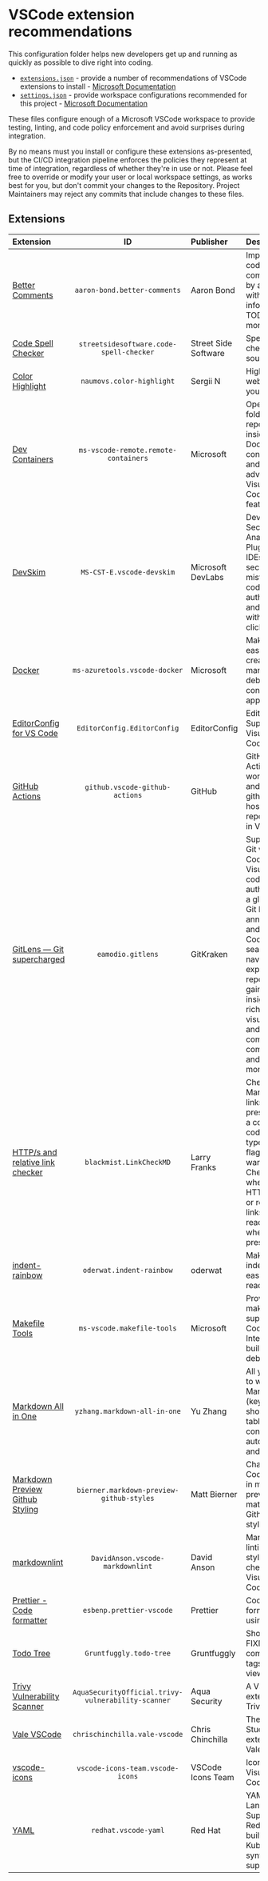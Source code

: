 # VSCode extension recommendations

This configuration folder helps new developers get up and running as quickly as possible to dive right into coding.

<!-- editorconfig-checker-disable -->

- [`extensions.json`](extensions.json) - provide a number of recommendations of VSCode extensions to install - [Microsoft Documentation][docs-extensions]
- [`settings.json`](settings.json) - provide workspace configurations recommended for this project - [Microsoft Documentation][docs-settings]

<!-- editorconfig-checker-enable -->

These files configure enough of a Microsoft VSCode workspace to provide testing, linting, and code policy enforcement
and avoid surprises during integration.

By no means must you install or configure these extensions as-presented, but the CI/CD integration pipeline enforces the
policies they represent at time of integration, regardless of whether they're in use or not. Please feel free to
override or modify your user or local workspace settings, as works best for you, but don't commit your changes to the
Repository. Project Maintainers may reject any commits that include changes to these files.

## Extensions

<!-- editorconfig-checker-disable -->
<!-- markdownlint-disable MD013 -->
<!-- vale off -->

| Extension                                                      |                         ID                         | Publisher            | Description                                                                                                                                                                                                                                                        |
|:---------------------------------------------------------------|:--------------------------------------------------:|:---------------------|:-------------------------------------------------------------------------------------------------------------------------------------------------------------------------------------------------------------------------------------------------------------------|
| [Better Comments][ext-better-comments]                         |            `aaron-bond.better-comments`            | Aaron Bond           | Improve your code commenting by annotating with alert, informational, TODOs, and more!                                                                                                                                                                             |
| [Code Spell Checker][ext-code-spell-checker]                   |      `streetsidesoftware.code-spell-checker`       | Street Side Software | Spelling checker for source code                                                                                                                                                                                                                                   |
| [Color Highlight][ext-color-highlight]                         |             `naumovs.color-highlight`              | Sergii N             | Highlight web colors in your editor                                                                                                                                                                                                                                |
| [Dev Containers][ext-dev-containers]                           |        `ms-vscode-remote.remote-containers`        | Microsoft            | Open any folder or repository inside a Docker container and take advantage of Visual Studio Code's full feature set.                                                                                                                                               |
| [DevSkim][ext-devskim]                                         |             `MS-CST-E.vscode-devskim`              | Microsoft DevLabs    | DevSkim Security Analyzer Plugin for IDEs. Find security mistakes as code is authored, and fix them with a mouse click.                                                                                                                                            |
| [Docker][ext-docker]                                           |           `ms-azuretools.vscode-docker`            | Microsoft            | Makes it easy to create, manage, and debug containerized applications.                                                                                                                                                                                             |
| [EditorConfig for VS Code][ext-editorconfig]                   |            `EditorConfig.EditorConfig`             | EditorConfig         | EditorConfig Support for Visual Studio Code                                                                                                                                                                                                                        |
| [GitHub Actions][ext-github-actions]                           |           `github.vscode-github-actions`           | GitHub               | GitHub Actions workflows and runs for github.com hosted repositories in VS Code                                                                                                                                                                                    |
| [GitLens — Git supercharged][ext-gitlens]                      |                 `eamodio.gitlens`                  | GitKraken            | Supercharge Git within VS Code — Visualize code authorship at a glance via Git blame annotations and CodeLens, seamlessly navigate and explore Git repositories, gain valuable insights via rich visualizations and powerful comparison commands, and so much more |
| [HTTP/s and relative link checker][ext-link-checker]           |              `blackmist.LinkCheckMD`               | Larry Franks         | Checks Markdown links for the presence of a country-code as you type and flags as a warning. Checks whether HTTP/s links or relative links are reachable when you press Alt+L.                                                                                     |
| [indent-rainbow][ext-indent-rainbow]                           |              `oderwat.indent-rainbow`              | oderwat              | Makes indentation easier to read                                                                                                                                                                                                                                   |
| [Makefile Tools][ext-makefile-tools]                           |             `ms-vscode.makefile-tools`             | Microsoft            | Provide makefile support in VS Code: C/C++ IntelliSense, build, debug/run.                                                                                                                                                                                         |
| [Markdown All in One][ext-markdown-all-in-one]                 |            `yzhang.markdown-all-in-one`            | Yu Zhang             | All you need to write Markdown (keyboard shortcuts, table of contents, auto preview and more)                                                                                                                                                                      |
| [Markdown Preview Github Styling][ext-markdown-preview-github] |      `bierner.markdown-preview-github-styles`      | Matt Bierner         | Changes VS Code's built-in markdown preview to match Github's style                                                                                                                                                                                                |
| [markdownlint][ext-markdownlint]                               |          `DavidAnson.vscode-markdownlint`          | David Anson          | Markdown linting and style checking for Visual Studio Code                                                                                                                                                                                                         |
| [Prettier - Code formatter][ext-prettier]                      |              `esbenp.prettier-vscode`              | Prettier             | Code formatter using prettier                                                                                                                                                                                                                                      |
| [Todo Tree][ext-todo-tree]                                     |              `Gruntfuggly.todo-tree`               | Gruntfuggly          | Show TODO, FIXME, etc. comment tags in a tree view                                                                                                                                                                                                                 |
| [Trivy Vulnerability Scanner][ext-trivy]                       | `AquaSecurityOfficial.trivy-vulnerability-scanner` | Aqua Security        | A VS Code extension for Trivy.                                                                                                                                                                                                                                     |
| [Vale VSCode][ext-vale-vscode]                                 |           `chrischinchilla.vale-vscode`            | Chris Chinchilla     | The Visual Studio Code extension for Vale.                                                                                                                                                                                                                         |
| [vscode-icons][ext-vscode-icons]                               |          `vscode-icons-team.vscode-icons`          | VSCode Icons Team    | Icons for Visual Studio Code                                                                                                                                                                                                                                       |
| [YAML][ext-yaml]                                               |                `redhat.vscode-yaml`                | Red Hat              | YAML Language Support by Red Hat, with built-in Kubernetes syntax support                                                                                                                                                                                          |

<!-- vale on -->
<!-- markdownlint-enable MD013 -->
<!-- editorconfig-checker-enable -->

<!-- Link repository -->

<!-- editorconfig-checker-disable -->

[docs-extensions]: https://code.visualstudio.com/docs/editor/extension-marketplace
[docs-settings]: https://code.visualstudio.com/docs/getstarted/settings
[ext-better-comments]: https://marketplace.visualstudio.com/items?itemName=aaron-bond.better-comments
[ext-code-spell-checker]: https://marketplace.visualstudio.com/items?itemName=streetsidesoftware.code-spell-checker
[ext-color-highlight]: https://marketplace.visualstudio.com/items?itemName=naumovs.color-highlight
[ext-dev-containers]: https://marketplace.visualstudio.com/items?itemName=ms-vscode-remote.remote-containers
[ext-devskim]: https://marketplace.visualstudio.com/items?itemName=MS-CST-E.vscode-devskim
[ext-docker]: https://marketplace.visualstudio.com/items?itemName=ms-azuretools.vscode-docker
[ext-editorconfig]: https://marketplace.visualstudio.com/items?itemName=EditorConfig.EditorConfig
[ext-github-actions]: https://marketplace.visualstudio.com/items?itemName=GitHub.vscode-github-actions
[ext-gitlens]: https://marketplace.visualstudio.com/items?itemName=eamodio.gitlens
[ext-indent-rainbow]: https://marketplace.visualstudio.com/items?itemName=oderwat.indent-rainbow
[ext-link-checker]: https://marketplace.visualstudio.com/items?itemName=blackmist.LinkCheckMD
[ext-makefile-tools]: https://marketplace.visualstudio.com/items?itemName=ms-vscode.makefile-tools
[ext-markdown-all-in-one]: https://marketplace.visualstudio.com/items?itemName=yzhang.markdown-all-in-one
[ext-markdown-preview-github]: https://marketplace.visualstudio.com/items?itemName=bierner.markdown-preview-github-styles
[ext-markdownlint]: https://marketplace.visualstudio.com/items?itemName=DavidAnson.vscode-markdownlint
[ext-prettier]: https://marketplace.visualstudio.com/items?itemName=esbenp.prettier-vscode
[ext-todo-tree]: https://marketplace.visualstudio.com/items?itemName=Gruntfuggly.todo-tree
[ext-trivy]: https://marketplace.visualstudio.com/items?itemName=AquaSecurityOfficial.trivy-vulnerability-scanner
[ext-vale-vscode]: https://marketplace.visualstudio.com/items?itemName=ChrisChinchilla.vale-vscode
[ext-vscode-icons]: https://marketplace.visualstudio.com/items?itemName=vscode-icons-team.vscode-icons
[ext-yaml]: https://marketplace.visualstudio.com/items?itemName=redhat.vscode-yaml

<!-- editorconfig-checker-enable -->
